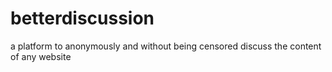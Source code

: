 # betterdiscussion
a platform to anonymously and without being censored discuss the content of any website
